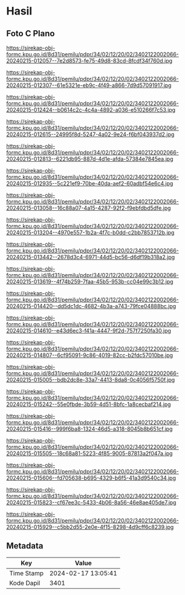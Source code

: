 # Hasil

## Foto C Plano

https://sirekap-obj-formc.kpu.go.id/8d31/pemilu/pdpr/34/02/12/20/02/3402122002066-20240215-012057--7e2d8573-fe75-49d8-83cd-8fcdf34f760d.jpg

https://sirekap-obj-formc.kpu.go.id/8d31/pemilu/pdpr/34/02/12/20/02/3402122002066-20240215-012307--61e5321e-eb9c-4f49-a866-7d9d57091917.jpg

https://sirekap-obj-formc.kpu.go.id/8d31/pemilu/pdpr/34/02/12/20/02/3402122002066-20240215-012424--b0614c2c-4c4a-4892-a036-e510266f7c53.jpg

https://sirekap-obj-formc.kpu.go.id/8d31/pemilu/pdpr/34/02/12/20/02/3402122002066-20240215-012615--24995f8d-5247-4a02-9e24-f6bf043937d2.jpg

https://sirekap-obj-formc.kpu.go.id/8d31/pemilu/pdpr/34/02/12/20/02/3402122002066-20240215-012813--6221db95-887d-4d1e-afda-57384e7845ea.jpg

https://sirekap-obj-formc.kpu.go.id/8d31/pemilu/pdpr/34/02/12/20/02/3402122002066-20240215-012935--5c221ef9-70be-40da-aef2-60adbf54e6c4.jpg

https://sirekap-obj-formc.kpu.go.id/8d31/pemilu/pdpr/34/02/12/20/02/3402122002066-20240215-013058--16c88a07-4a15-4287-92f2-f9ebfdbd5dfe.jpg

https://sirekap-obj-formc.kpu.go.id/8d31/pemilu/pdpr/34/02/12/20/02/3402122002066-20240215-013204--4970e557-1b2a-4f7c-b0dd-c2bb7853712b.jpg

https://sirekap-obj-formc.kpu.go.id/8d31/pemilu/pdpr/34/02/12/20/02/3402122002066-20240215-013442--2678d3c4-6971-44d5-bc56-d6df19b318a2.jpg

https://sirekap-obj-formc.kpu.go.id/8d31/pemilu/pdpr/34/02/12/20/02/3402122002066-20240215-013619--4f74b259-7faa-45b5-953b-cc04e99c3b12.jpg

https://sirekap-obj-formc.kpu.go.id/8d31/pemilu/pdpr/34/02/12/20/02/3402122002066-20240215-014420--dd5dc1dc-4682-4b3a-a743-79fce04888bc.jpg

https://sirekap-obj-formc.kpu.go.id/8d31/pemilu/pdpr/34/02/12/20/02/3402122002066-20240215-014610--e43d6ec3-f41a-4447-9f2d-757f7250fa30.jpg

https://sirekap-obj-formc.kpu.go.id/8d31/pemilu/pdpr/34/02/12/20/02/3402122002066-20240215-014807--6cf95091-9c86-4019-82cc-b2fdc57010be.jpg

https://sirekap-obj-formc.kpu.go.id/8d31/pemilu/pdpr/34/02/12/20/02/3402122002066-20240215-015005--bdb2dc8e-33a7-4413-8da8-0c4056f5750f.jpg

https://sirekap-obj-formc.kpu.go.id/8d31/pemilu/pdpr/34/02/12/20/02/3402122002066-20240215-015242--55e0fbde-3b59-4d51-8bfc-1a8cecbaf214.jpg

https://sirekap-obj-formc.kpu.go.id/8d31/pemilu/pdpr/34/02/12/20/02/3402122002066-20240215-015416--999f6ba8-1324-46d5-a318-8045b8b651cf.jpg

https://sirekap-obj-formc.kpu.go.id/8d31/pemilu/pdpr/34/02/12/20/02/3402122002066-20240215-015505--18c68a81-5223-4f85-9005-87813a2f047a.jpg

https://sirekap-obj-formc.kpu.go.id/8d31/pemilu/pdpr/34/02/12/20/02/3402122002066-20240215-015606--fd705638-b695-4329-b6f5-41a3d9540c34.jpg

https://sirekap-obj-formc.kpu.go.id/8d31/pemilu/pdpr/34/02/12/20/02/3402122002066-20240215-015823--cf67ee3c-5433-4b06-8a56-46e8ae405de7.jpg

https://sirekap-obj-formc.kpu.go.id/8d31/pemilu/pdpr/34/02/12/20/02/3402122002066-20240215-015929--c5bb2d55-2e0e-4f15-8298-4d9cff6c8239.jpg


## Metadata

| Key        | Value               |
| ---------- | ------------------- |
| Time Stamp | 2024-02-17 13:05:41 |
| Kode Dapil | 3401                |



